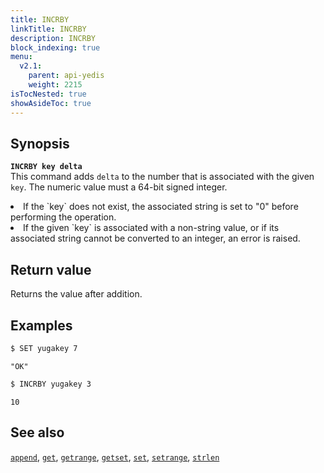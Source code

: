 ```yaml
---
title: INCRBY
linkTitle: INCRBY
description: INCRBY
block_indexing: true
menu:
  v2.1:
    parent: api-yedis
    weight: 2215
isTocNested: true
showAsideToc: true
---
```


## Synopsis

<b>`INCRBY key delta`</b><br>
This command adds `delta` to the number that is associated with the given `key`. The numeric value must a 64-bit signed integer.
<li>If the `key` does not exist, the associated string is set to "0" before performing the operation.</li>
<li>If the given `key` is associated with a non-string value, or if its associated string cannot be converted to an integer, an error is raised.</li>

## Return value

Returns the value after addition.

## Examples

```sh
$ SET yugakey 7
```

```
"OK"
```

```sh
$ INCRBY yugakey 3
```

```
10
```

## See also

[`append`](../append/), [`get`](../get/), [`getrange`](../getrange/), [`getset`](../getset/), [`set`](../set/), [`setrange`](../setrange/), [`strlen`](../strlen/)
